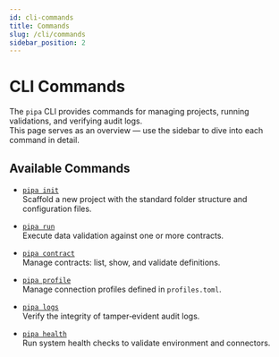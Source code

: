 ```yaml
---
id: cli-commands
title: Commands
slug: /cli/commands
sidebar_position: 2
---
```


# CLI Commands

The `pipa` CLI provides commands for managing projects, running validations, and verifying audit logs.  
This page serves as an overview — use the sidebar to dive into each command in detail.

## Available Commands

- [`pipa init`](/docs/cli/commands/init)  
  Scaffold a new project with the standard folder structure and configuration files.

- [`pipa run`](/docs/cli/commands/run)  
  Execute data validation against one or more contracts.

- [`pipa contract`](/docs/cli/commands/contract)  
  Manage contracts: list, show, and validate definitions.

- [`pipa profile`](/docs/cli/commands/profile)  
  Manage connection profiles defined in `profiles.toml`.

- [`pipa logs`](/docs/cli/commands/logs)  
  Verify the integrity of tamper‑evident audit logs.

- [`pipa health`](/docs/cli/commands/health)  
  Run system health checks to validate environment and connectors.
